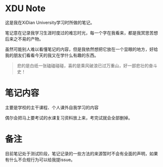 # XDU Note
这是我在XiDian University学习时所做的笔记。

笔记意在记录我学习生涯时度过的难忘时光，每一个字在我看来，都是我冥思苦想后来之不易的产物。

虽然可能别人难以看懂笔记的内容，但是我依然想把它放在一个显眼的地方，好给我的朋友们看看今天的我又在学什么有趣的东西。


>悲的是白纸一张磕磕碰碰，喜的是乘风破浪已过万重山，好一部悲壮的奋斗史！
 
# 笔记内容
主要是学校的主干课程、个人课外自我学习的内容

偶尔会把马上要考试的水课复习资料放上来，考完试就会全部删掉。

# 备注
目前笔记处于测试阶段，笔记记录的一些方法的来源暂时不会有全面的声明，如果有什么不合规行为可以给我提issue。
